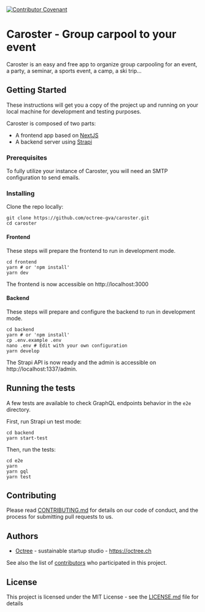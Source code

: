[![Contributor Covenant](https://img.shields.io/badge/Contributor%20Covenant-2.1-4baaaa.svg)](code_of_conduct.md)

# Caroster - Group carpool to your event

Caroster is an easy and free app to organize group carpooling for an event, a party, a seminar, a sports event, a camp, a ski trip…

## Getting Started

These instructions will get you a copy of the project up and running on your local machine for development and testing purposes.

Caroster is composed of two parts:

- A frontend app based on [NextJS](https://nextjs.org/)
- A backend server using [Strapi](https://strapi.io/)

### Prerequisites

To fully utilize your instance of Caroster, you will need an SMTP configuration to send emails.

### Installing

Clone the repo locally:

```shell
git clone https://github.com/octree-gva/caroster.git
cd caroster
```

#### Frontend

These steps will prepare the frontend to run in development mode.

```shell
cd frontend
yarn # or 'npm install'
yarn dev
```

The frontend is now accessible on http://localhost:3000

#### Backend

These steps will prepare and configure the backend to run in development mode.

```shell
cd backend
yarn # or 'npm install'
cp .env.example .env
nano .env # Edit with your own configuration
yarn develop
```

The Strapi API is now ready and the admin is accessible on http://localhost:1337/admin.

## Running the tests

A few tests are available to check GraphQL endpoints behavior in the `e2e` directory.

First, run Strapi un test mode:

```shell
cd backend
yarn start-test
```

Then, run the tests:

```shell
cd e2e
yarn
yarn gql
yarn test
```

## Contributing

Please read [CONTRIBUTING.md](CONTRIBUTING.md) for details on our code of conduct, and the process for submitting pull requests to us.

## Authors

- [Octree](https://github.com/octree-gva) - sustainable startup studio - https://octree.ch

See also the list of [contributors](https://github.com/octree-gva/caroster/graphs/contributors) who participated in this project.

## License

This project is licensed under the MIT License - see the [LICENSE.md](LICENSE.md) file for details
